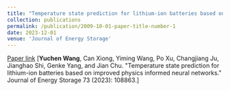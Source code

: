 ```yaml
---
title: "Temperature state prediction for lithium-ion batteries based on improved physics informed neural networks"
collection: publications
permalink: /publication/2009-10-01-paper-title-number-1
date: 2023-12-01
venue: 'Journal of Energy Storage'
---
```

[Paper link](https://www.sciencedirect.com/science/article/abs/pii/S2352152X23022600)
[**Yuchen Wang**, Can Xiong, Yiming Wang, Po Xu, Changjiang Ju, Jianghao Shi, Genke Yang, and Jian Chu. "Temperature state prediction for lithium-ion batteries based on improved physics informed neural networks." Journal of Energy Storage 73 (2023): 108863.]
